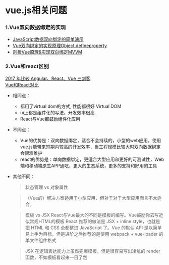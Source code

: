# vue.js相关问题

### 1.Vue双向数据绑定的实现
* [JavaScript数据双向绑定的简单演示](http://div.io/topic/1645)
* [Vue双向绑定的实现原理Object.defineproperty](https://www.w3cplus.com/vue/vue-two-way-binding-object-defineproperty.html)
* [剖析Vue原理&实现双向绑定MVVM](https://segmentfault.com/a/1190000006599500) 

### 2.Vue和react区别
[2017 年比较 Angular、React、Vue 三剑客](https://juejin.im/post/5a0d5df1f265da43062a542f)   
[Vue和React对比](http://chping.website/2016/11/28/Vue%E5%92%8CReact%E5%AF%B9%E6%AF%94/)
* 相同点：
    * 都用了virtual dom的方式, 性能都很好 Virtual DOM
    * ui上都是组件化的写法，开发效率很高
    * React与Vue都鼓励组件化应用
* 不同点：
    * Vue的优势是：双向数据绑定，适合不会持续的，小型的web应用，使用vue.js能带来短期内较高的开发效率，当工程规模比较大时双向数据绑定会很难维护
    * react的优势是：单向数据绑定，更适合大型应用和更好的可测试性，Web端和移动端原生APP通吃，更大的生态系统，更多的支持和好用的工具
* 其他不同：
    > 状态管理 vs 对象属性
    
    > （Vue的）解决方案适用于小型应用，但对于对于大型应用而言不太适合。
    
    > 模板 vs JSX React与Vue最大的不同是模板的编写。Vue鼓励你去写近似常规HTML的模板
    > React 推荐的做法是 JSX + inline style，也就是把 HTML 和 CSS 全都整进 JavaScript 了。Vue 的默认 API 是以简单易上手为目标，但是进阶之后推荐的是使用 webpack + vue-loader 的单文件组件格式
    
    > JSX 在逻辑表达能力上虽然完爆模板，但是很容易写出凌乱的 render 函数，不如模板看起来一目了然











